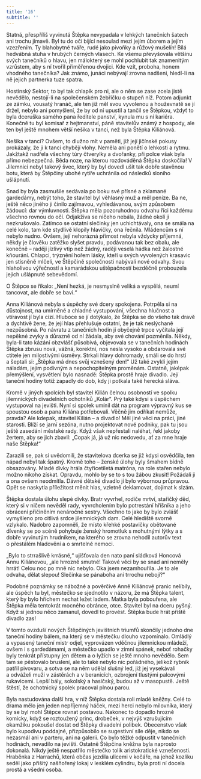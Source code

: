 ```yaml
---
title: '16'
subtitle: ''
---
```


Statná, přespříliš vyvinutá Štěpka nevypadala v lehkých tanečních šatech ani trochu jímavě. Byl tu do očí bijící nesoulad mezi jejím úborem a jejím vzezřením. Ty blahobytné tváře, rudé jako pivoňky a růžový mušelín! Bílá hedvábná stuha v hrubých černých vlasech. Ke všemu převyšovala většinu svých tanečníků o hlavu, jen málokterý se mohl pochlubit tak znamenitým vzrůstem, aby s ní tvořil přiměřenou dvojici. Kde vzít, proboha, honem vhodného tanečníka? Jak známo, junáci nebývají zrovna nadšeni, hledí-li na ně jejich partnerka tuze spatra.

Hostinský Sektor, to byl tak chlapík pro ni, ale o něm se zase zcela jistě nevědělo, nestojí-li na společenském žebříčku o stupeň níž. Potom adjunkt ze zámku, vousatý hranáč, ale ten již měl svou vyvolenou a houževnatě se jí držel, nebylo ani pomyšlení, že by od ní upustil a tančil se Štěpkou, vždyť to byla dceruška samého pana ředitele panství, kynula mu s ní kariéra. Konečně tu byl komisař z hejtmanství, páně stavitelův známý z hospody, ale ten byl ještě mnohem větší nešika v tanci, než byla Štěpka Kiliánová.

Nešika v tanci? Ovšem, to dlužno mít v paměti, již její jičínské pokusy prokázaly, že jí k tanci chybějí vlohy. Neměla ani ponětí o lehkosti a rytmu. Jakžtakž nadřela všechny túry čtverylky a dvořanky, při polce však byla přímo nebezpečná. Běda noze, na kterou rozdováděná Štěpka doskočila! V Jilemnici nebyl takový švec, který by byl dovedl ušít tak dobře stavěnou botu, která by Štěpčiny ubohé rytíře uchránila od následků sloního ušlápnutí.

Snad by byla zasmušile sedávala po boku své přísné a zklamané gardedámy, nebýt toho, že stavitel byl věhlasný muž a měl peníze. Ba ne, ještě něco jiného ji činilo zajímavou, vyhledávanou, svým způsobem žádoucí: dar výmluvnosti. Štěpka měla pozoruhodnou odvahu říci každému všechno rovnou do očí. Odjakživa se ničeho nebála, žádné okolí ji nezkrušovalo. Zatímco se ostatní slečinky jen uchichtávaly, ona se smála na celé kolo, tam kde stydlivě klopily hlavičky, ona řečnila. Mládencům s ní nebylo nudno. Ovšem, její nehorázná přímost nebyla vždycky příjemná, někdy je člověku zatěžko slyšet pravdu, podávanou tak bez obalu, ale konečně – raději jízlivý vtip než žádný, raději veselá hádka než žalostné kňourání. Chlapci, trýznění hořem lásky, kteří u svých vyvolených krasavic jen stísněně mlčeli, ve Štěpčině společnosti nabývali nové odvahy. Svou hlaholivou výřečností a kamarádskou uštěpačností bezděčně probouzela jejich ušlápnuté sebevědomí.

O Štěpce se říkalo: „Není hezká, je nesmyslně veliká a vyspělá, neumí tancovat, ale dobře se baví.“

Anna Kiliánová nebyla s úspěchy své dcery spokojena. Potrpěla si na důstojnost, na umírněné a chladné vystupování, všechna hlučnost a vtíravost jí byla cizí. Hluboce se jí dotýkalo, že Štěpka se do všeho tak dravě a dychtivě žene, že její hlas přehlušuje ostatní, že je tak neslýchaně nezpůsobná. Po návratu z tanečních hodin jí obyčejně trpce vyčítala její nepěkné zvyky a důrazně od ní žádala, aby své chování pozměnila. Někdy, byla-li tato kázání obzvlášť působivá, objevovala se v tanečních hodinách Štěpka zbrusu nová, vážná, korektní, nos nesla vysoko a obdarovala své ctitele jen milostivými úsměvy. Strkali hlavy dohromady, smáli se do hrstí a šeptali si: „Štěpka má dnes svůj vznešený den!“ Už také zvykli jejím náladám, jejím podivným a nepochopitelným proměnám. Ostatně, jaképak přemýšlení, vysvětlení bylo nasnadě: Štěpka prostě hraje divadlo. Její taneční hodiny totiž zapadly do dob, kdy ji potkala také herecká sláva.

Kromě v jiných spolcích byl stavitel Kilián čelnou osobností ve spolku jilemnických divadelních ochotníků „Kolár“. Prý také kdysi s úspěchem vystupoval na jevišti. Nyní si spolek umínil dát na program výpravný kus se spoustou osob a pana Kiliána potřebovali. Věčně jim odříkat nemůže, pravda? Ale kdepak, stavitel Kilián – a divadlo! Měl jiné věci na práci, jiné starosti. Blíží se jarní sezóna, nutno projektovat nové podniky, pak tu jsou ještě zasedání městské rady. Když však nepřestali naléhat, řekl jakoby žertem, aby se jich zbavil: „Copak já, já už nic nedovedu, ať za mne hraje naše Štěpka!“

Zarazili se, pak si uvědomili, že stavitelova dcerka se již kdysi osvědčila, ten nápad nebyl tak špatný. Kromě toho – ženské úlohy byly šmahem bídně obsazovány. Mladé dívky hrála čtyřicetiletá matróna, na role stařen nebylo možno nikoho získat. Opravdu, mohlo by se to s tou žábou zkusit! Požádali ji a ona ovšem neodmítla. Dávné dětské divadlo jí bylo výbornou průpravou. Opět se naskytla příležitost měnit hlas, vzletně deklamovat, dojímat k slzám.

Štěpka dostala úlohu slepé dívky. Bratr vyvrhel, rodiče mrtví, stařičký děd, který si v ničem nevěděl rady, vyvrcholením bylo potrestání hříšníka a jeho obrácení přičiněním nenáročné sestry. Všechno to jako by bylo zvlášť vymyšleno pro citlivá srdce jilemnických dam. Celé hlediště svorně vzlykalo. Nadobro zapomněli, že místo křehké postavičky obětované dívenky se po scéně pohybuje ženský hromotluk s mohutnými lýtky a s dobře vyvinutým hrudníkem, na kterého se zrovna nehodil autorův text o přestálém hladovění a o smrtelné nemoci.

„Bylo to strrašlivě krrásné,“ ujišťovala den nato paní sládková Honcová Annu Kiliánovou, „ale hrrozně smutné! Takové věci by se snad ani neměly hrrát! Celou noc po mně nic nebylo. Oka jsem nezamhouřila. Je to ale odvaha, dělat slepou! Slečinka se pánaboha ani trrochu nebojí?“

Podobné poznámky se nábožné a pověrčivé Anně Kiliánové pranic nelíbily, ale úspěch tu byl, městečko se sjednotilo v názoru, že má Štěpka talent, který by bylo hříchem nechat ležet ladem. Matka byla pobouřena, ale Štěpka měla tentokrát mocného obránce, otce. Stavitel byl na dceru pyšný. Když si jednou něco zamanul, dovedl to provést. Štěpka bude hrát příště divadlo zas!

V tomto ovzduší nových Štěpčiných jevištních triumfů skončily jednoho dne taneční hodiny bálem, na který se v městečku dlouho vzpomínalo. Omládlý a vypasený taneční mistr odjel, vyprovázen vděčnou jilemnickou mládeží, ovšem i s gardedámami, a městečko upadlo v zimní spánek, neboť rohačky byly tenkrát přístupny jen dětem a o lyžích se ještě mnoho nevědělo. Sem tam se pěstovalo bruslení, ale to také nebylo nic pořádného, jelikož rybník patřil pivovaru, a sotva se na něm udělal slušný led, již jej vysekávali a odváželi muži v zástěrách a v beranicích, ozbrojení tlustými palcovými rukavicemi. Lepší bály, sokolský a hasičský, budou až v masopustě. Ještě štěstí, že ochotnický spolek pracoval plnou parou.

Byla nastudována další hra, v níž Štěpka dostala roli mladé kněžny. Celé to drama mělo jen jeden nepříjemný háček, mezi herci nebylo milovníka, který by se byl mohl Štěpce rovnat postavou. Nakonec to dopadlo hrozně komicky, když se roztoužený princ, drobeček, v nejvýš vzrušujícím okamžiku pokoušel dostat od Štěpky divadelní polibek. Obecenstvo však bylo kupodivu poddajné, přizpůsobilo se sugestivní síle děje, nikdo se nezasmál ani v parteru, ani na galerii. Co bylo těžké odpustit v tanečních hodinách, nevadilo na jevišti. Ostatně Štěpčina kněžna byla naprosto dokonalá. Nikdy ještě nespatřilo městečko tolik aristokratické vznešenosti. Hraběnka z Harrachů, která občas jezdila ulicemi v kočáře, na jehož kozlíku seděl jako přišitý našňořený lokaj v lesklém cylindru, byla proti ní docela prostá a všední osoba.
